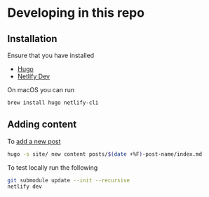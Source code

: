 # Developing in this repo
## Installation

Ensure that you have installed
- [Hugo](https://gohugo.io/getting-started/quick-start/#step-1-install-hugo)
- [Netlify Dev](https://www.netlify.com/products/dev/#how-it-works)

On macOS you can run

```sh
brew install hugo netlify-cli
```

## Adding content

To [add a new post](https://gohugo.io/getting-started/quick-start/#step-1-install-hugo)

```sh
hugo -s site/ new content posts/$(date +%F)-post-name/index.md
```

To test locally run the following

```sh
git submodule update --init --recursive
netlify dev
```